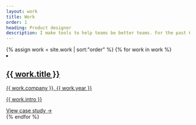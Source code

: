 ```yaml
---
layout: work
title: Work
order: 1
heading: Product designer
description: I make tools to help teams be better teams. For the past 6 years, I’ve worked with researchers, engineers, and product managers to create inclusive and accessible software.
---
```


<div class="c-work">
  {% assign work = site.work | sort:"order" %}
  {% for work in work %}
  <a href="{{ work.url | prepend: site.baseurl }}" class="c-work__link">
    <li class="c-work__item">
      <div class="c-work__body">
        <div class="c-work__body-main">
          <h2 class="c-work__title">{{ work.title }}</h2>
          <span class="c-work__description">{{ work.company }},</span>
          <span class="c-work__description">{{ work.year }}</span>
          <p class="c-work__intro">{{ work.intro }}</p>
        </div>
        <div class="c-work__signifier">
          <span class="c-work__case">View case study</span>
          <span class="c-work__arrow">&#8594;</span>
        </div>
      </div>
      <div class="c-work__media">
        <img class="c-work__image" src="{{ work.image }}" alt="">
      </div>
    </li>
  </a>
  {% endfor %}
</div>
